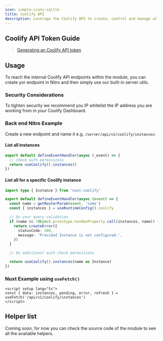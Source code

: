 ```yaml
---
icon: simple-icons:sqlite
title: Coolify API
description: Leverage the Coolify API to create, control and manage all your Coolify products over API.
---
```


## Coolify API Token Guide

> [Generating an Coolify API token](https://coolify.io/docs/api-reference/authorization)


## Usage

To reach the internal Coolify API endpoints within the module, you can create yor endpoint in Nitro and then simply use our built-in server utils. 

### Security Considerations

To tighten security we recommend you IP whitelist the IP address you are working from in your Coolify Dashboard.

### Back end Nitro Example

Create a new endpoint and name it e.g. `/server/api/v1/coolify/instances`:

#### List all instances
```ts
export default defineEventHandler(async (_event) => {
  // check auth permissions
  return useCoolify().instances()
})
```

#### List all for a specific Coolify instance

```ts [~/server/api/v1/coolify/instances/[name]/index.get.ts]
import type { Instance } from 'nuxt-coolify'

export default defineEventHandler(async (event) => {
  const name = getRouterParam(event, 'name')
  const { instances } = useRuntimeConfig().coolify

  // Do your query validation
  if (name && !Object.prototype.hasOwnProperty.call(instances, name)) {
    return createError({
      statusCode: 500,
      message: 'Provided Instance is not configured.',
    })
  }

  // Do additional auth check permissions

  return useCoolify().instances(name as Instance)
})
```

### Nuxt Example using `useFetch()`

```vue
<script setup lang="ts">
const { data: instances, pending, error, refresh } = useFetch('/api/v1/coolify/instances')
</script>
```

## Helper list

Coming soon, for now you can check the source code of the module to see all the available helpers.